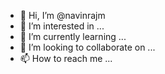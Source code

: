 - 👋 Hi, I’m @navinrajm
- 👀 I’m interested in ...
- 🌱 I’m currently learning ...
- 💞️ I’m looking to collaborate on ...
- 📫 How to reach me ...

<!---
navinrajm/navinrajm is a ✨ special ✨ repository because its `README.md` (this file) appears on your GitHub profile.
You can click the Preview link to take a look at your changes.
--->
